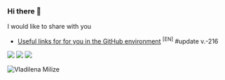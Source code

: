 ### Hi there 👋

I would like to share with you

- [Useful links for for you in the GitHub environment](https://github.com/uewquewqueqwue/uew-UsefulGitHub) <sup>[EN]</sup> #update v.-216

[<img src="https://img.shields.io/badge/-wakatime-282828?style=for-the-badge&logo=wakatime&logoColor=98b982&labelColor=282828">](https://wakatime.com/@2f88db43-516d-4931-a917-0bf58e5fe0b8)
[<img src="https://img.shields.io/badge/-Firefox-282828?style=for-the-badge&logo=firefox&logoColor=98b982&labelColor=282828">](https://firefox.org/)
[<img src="https://img.shields.io/badge/-VSCode-282828?style=for-the-badge&logo=visualstudio&logoColor=98b982&labelColor=282828">](https://code.visualstudio.com/)

![Vladilena Milize](https://github.com/uewquewqueqwue/uewquewqueqwue/blob/main/gif/86%20-%20Eighty%20Six.gif)
